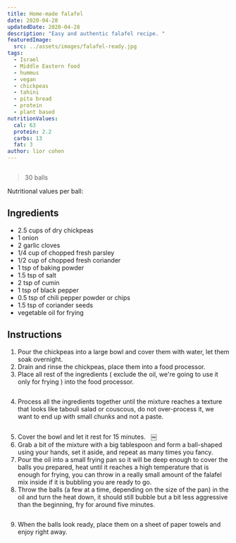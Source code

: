 ```yaml
---
title: Home-made falafel
date: 2020-04-28
updatedDate: 2020-04-28
description: "Easy and authentic falafel recipe. "
featuredImage:
  src: ../assets/images/falafel-ready.jpg
tags:
  - Israel
  - Middle Eastern food
  - hummus
  - vegan
  - chickpeas
  - tahini
  - pita bread
  - protein
  - plant based
nutritionValues:
  cal: 63
  protein: 2.2
  carbs: 13
  fat: 3
author: lior cohen
---
```


<Image filename='falafel-ready'/>

> 30 balls

Nutritional values per ball:

<NutritionValues fileName="home-made-falafel"/>

## Ingredients

- 2.5 cups of dry chickpeas
- 1 onion
- 2 garlic cloves
- 1/4 cup of chopped fresh parsley
- 1/2 cup of chopped fresh coriander
- 1 tsp of baking powder
- 1.5 tsp of salt
- 2 tsp of cumin
- 1 tsp of black pepper
- 0.5 tsp of chili pepper powder or chips
- 1.5 tsp of coriander seeds
- vegetable oil for frying

## Instructions

1. Pour the chickpeas into a large bowl and cover them with water, let them soak overnight.
2. Drain and rinse the chickpeas, place them into a food processor.
3. Place all rest of the ingredients ( exclude the oil, we're going to use it only for frying ) into the food processor.

<Image filename='falafel-ingredients'/>

4. Process all the ingredients together until the mixture reaches a texture that looks like tabouli salad or couscous, do not over-process it, we want to end up with small chunks and not a paste.

<Image filename='falafel-mix'/>

5. Cover the bowl and let it rest for 15 minutes.   ￼
6. Grab a bit of the mixture with a big tablespoon and form a ball-shaped using your hands, set it aside, and repeat as many times you fancy.
7. Pour the oil into a small frying pan so it will be deep enough to cover the balls you prepared, heat until it reaches a high temperature that is enough for frying, you can throw in a really small amount of the falafel mix inside if it is bubbling you are ready to go.
8. Throw the balls (a few at a time, depending on the size of the pan) in the oil and turn the heat down, it should still bubble but a bit less aggressive than the beginning, fry for around five minutes.

<Image filename='frying-falafel'/>

9. When the balls look ready, place them on a sheet of paper towels and enjoy right away.

<Image filename='falafel-ready'/>
